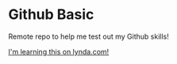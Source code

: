 # Github Basic
Remote repo to help me test out my Github skills!

[I'm learning this on lynda.com!](http://www.lynda.com)

